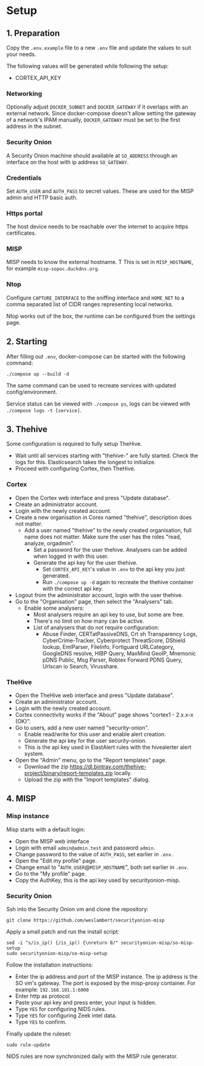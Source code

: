 # Setup

## 1. Preparation

Copy the `.env.example` file to a new `.env` file and update the values to suit your needs.

The following values will be generated while following the setup:
- CORTEX_API_KEY

### Networking

Optionally adjust `DOCKER_SUBNET` and `DOCKER_GATEWAY` if it overlaps with an external network.
Since docker-compose doesn't allow setting the gateway of a network's IPAM manually, `DOCKER_GATEWAY` must be set to the first address in the subnet.

### Security Onion

A Security Onion machine should available at `SO_ADDRESS` through an interface on the host with ip address `SO_GATEWAY`.

### Credentials

Set `AUTH_USER` and `AUTH_PASS` to secret values.
These are used for the MISP admin and HTTP basic auth.

### Https portal

The host device needs to be reachable over the internet to acquire https certificates.

### MISP

MISP needs to know the external hostname. T
This is set in `MISP_HOSTNAME`, for example `misp-sopoc.duckdns.org`.

### Ntop

Configure `CAPTURE_INTERFACE` to the sniffing interface and `HOME_NET` to a comma separated list of CIDR ranges representing local networks.

Ntop works out of the box, the runtime can be configured from the settings page.

## 2. Starting

After filling out `.env`, docker-compose can be started with the following command:
```
./compose up --build -d
```
The same command can be used to recreate services with updated config/environment.

Service status can be viewed with `./compose ps`, logs can be viewed with `./compose logs -t [service]`.

## 3. Thehive

Some configuration is required to fully setup TheHive.
- Wait until all services starting with "thehive-" are fully started. Check the logs for this. Elasticsearch takes the longest to initialize.
- Proceed with configuring Cortex, then TheHive.

### Cortex

- Open the Cortex web interface and press "Update database".
- Create an administrator account.
- Login with the newly created account.
- Create a new organisation in Corex named "thehive", description does not matter.
  - Add a user named "thehive" to the newly created organisation, full name does not matter. Make sure the user has the roles "read, analyze, orgadmin".
    - Set a password for the user thehive. Analysers can be added when logged in with this user.
    - Generate the api key for the user thehive.
      - Set `CORTEX_API_KEY`'s value in `.env` to the api key you just generated.
      - Run `./compose up -d` again to recreate the thehive container with the correct api key.
- Logout from the administrator account, login with the user thehive.
- Go to the "Organisation" page, then select the "Analysers" tab.
  - Enable some analysers:
    - Most analysers require an api key to use, but some are free.
    - There's no limit on how many can be active.
    - List of analysers that do not require configuration:
      - Abuse Finder, CERTatPassiveDNS, Crt sh Transparency Logs, CyberCrime-Tracker, Cyberprotect ThreatScore, DShield lookup, EmlParser, FileInfo, Fortiguard URLCategory, GoogleDNS resolve, HIBP Query, MaxMind GeoIP, Mnemonic pDNS Public, Msg Parser, Robtex Forward PDNS Query, Urlscan io Search, Virusshare.


### TheHive

- Open the TheHive web interface and press "Update database".
- Create an administrator account.
- Login with the newly created account.
- Cortex connectivity works if the "About" page shows "cortex1 - 2.x.x-x (OK)".
- Go to users, add a new user named "security-onion".
  - Enable read/write for this user and enable alert creation.
  - Generate the api key for the user security-onion.
  - This is the api key used in ElastAlert rules with the hivealerter alert system.
- Open the "Admin" menu, go to the "Report templates" page.
  - Download the zip https://dl.bintray.com/thehive-project/binary/report-templates.zip locally.
  - Upload the zip with the "Import templates" dialog.

## 4. MISP

### Misp instance

Misp starts with a default login:
- Open the MISP web interface
- Login with email `admin@admin.test` and password `admin`.
- Change password to the value of `AUTH_PASS`, set earlier in `.env`.
- Open the "Edit my profile" page.
- Change email to "`AUTH_USER`@`MISP_HOSTNAME`", both set earlier in `.env`.
- Go to the "My profile" page.
- Copy the AuthKey, this is the api key used by securityonion-misp.

### Security Onion

Ssh into the Security Onion vm and clone the repository:
```
git clone https://github.com/weslambert/securityonion-misp
```

Apply a small patch and run the install script:
```
sed -i "s/is_ip() {/is_ip() {\nreturn 0/" securityonion-misp/so-misp-setup
sudo securityonion-misp/so-misp-setup
```
Follow the installation instructions:
- Enter the ip address and port of the MISP instance.
  The ip address is the SO vm's gateway. The port is exposed by the misp-proxy container.
  For example: `192.168.101.1:6000`
- Enter http as protocol
- Paste your api key and press enter, your input is hidden.
- Type `YES` for configuring NIDS rules.
- Type `YES` for configuring Zeek intel data.
- Type `YES` to confirm.

Finally update the ruleset:
```
sudo rule-update
```

NIDS rules are now synchronized daily with the MISP rule generator.